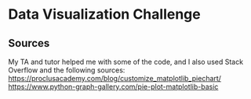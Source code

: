# Data Visualization Challenge

## Sources
My TA and tutor helped me with some of the code, and I also used Stack Overflow and the following sources:<br>
https://proclusacademy.com/blog/customize_matplotlib_piechart/<br>
https://www.python-graph-gallery.com/pie-plot-matplotlib-basic

